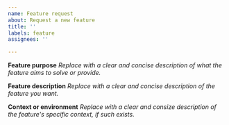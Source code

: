 ```yaml
---
name: Feature request
about: Request a new feature
title: ''
labels: feature
assignees: ''

---
```


**Feature purpose**
_Replace with a clear and concise description of what the feature aims to solve or provide._

**Feature description**
_Replace with a clear and concise description of the feature you want._

**Context or environment**
_Replace with a clear and consize description of the feature's specific context, if such exists._
